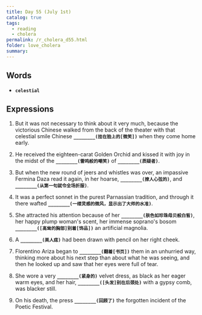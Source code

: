 ```yaml
---
title: Day 55 (July 1st)
catalog: true
tags: 
  - reading
  - cholera
permalink: /r_cholera_d55.html
folder: love_cholera
summary: 
---
```


## Words

-   <b data-toggle="tooltip" data-original-title="{{site.data.glossary.celestial}}">`celestial`</b>



## Expressions

1.  But it was not necessary to think about it very much, because the victorious Chinese walked from the back of the theater with that celestial smile Chinese <b data-toggle="tooltip" data-original-title="{{site.data.answers.ee_a}}">`________(挂在脸上的[微笑])`</b> when they come home early.

2.  He received the eighteen-carat Golden Orchid and kissed it with joy in the midst of the <b data-toggle="tooltip" data-original-title="{{site.data.answers.ee_b}}">`________(雷鸣般的嘲笑)`</b> of <b data-toggle="tooltip" data-original-title="{{site.data.answers.ee_b2}}">`________(质疑者)`</b>.

3.  But when the new round of jeers and whistles was over, an impassive Fermina Daza read it again, in her hoarse, <b data-toggle="tooltip" data-original-title="{{site.data.answers.ee_c}}">`________(撩人心弦的)`</b>, and <b data-toggle="tooltip" data-original-title="{{site.data.answers.ee_c2}}">`________(从第一句就令全场折服)`</b>.

4.  It was a perfect sonnet in the purest Parnassian tradition, and through it there wafted <b data-toggle="tooltip" data-original-title="{{site.data.answers.ee_d}}">`________(一缕灵感的微风，显示出了大师的水准)`</b>.

6.  She attracted his attention because of her <b data-toggle="tooltip" data-original-title="{{site.data.answers.ee_f}}">`________(肤色如珍珠母贝般白皙)`</b>, her happy plump woman's scent, her immense soprano's bosom <b data-toggle="tooltip" data-original-title="{{site.data.answers.ee_f2}}">`________([高耸的胸部]别着[饰品])`</b> an artificial magnolia.

7.  A <b data-toggle="tooltip" data-original-title="{{site.data.answers.ee_g}}">`________(美人痣)`</b> had been drawn with pencil on her right cheek.

8.  Florentino Ariza began to <b data-toggle="tooltip" data-original-title="{{site.data.answers.ee_h}}">`________(翻着[书页])`</b> them in an unhurried way, thinking more about his next step than about what he was seeing, and then he looked up and saw that her eyes were full of tear.

9.  She wore a very <b data-toggle="tooltip" data-original-title="{{site.data.answers.ee_i}}">`________(紧身的)`</b> velvet dress, as black as her eager warm eyes, and her hair, <b data-toggle="tooltip" data-original-title="{{site.data.answers.ee_i2}}">`________([头发]别在后颈处)`</b> with a gypsy comb, was blacker still.

10. On his death, the press <b data-toggle="tooltip" data-original-title="{{site.data.answers.ee_j}}">`________(回顾了)`</b> the forgotten incident of the Poetic Festival.